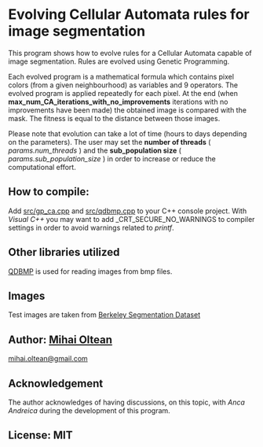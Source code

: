 # Evolving Cellular Automata rules for image segmentation

This program shows how to evolve rules for a Cellular Automata capable of image segmentation.
Rules are evolved using Genetic Programming.

Each evolved program is a mathematical formula which contains pixel colors (from a given neighbourhood) as variables and 9 operators.
The evolved program is applied repeatedly for each pixel. 
At the end (when **max_num_CA_iterations_with_no_improvements** iterations with no improvements have been made) the obtained image is compared with the mask. The fitness is equal to the distance between those images.

Please note that evolution can take a lot of time (hours to days depending on the parameters).
The user may set the **number of threads** ( _params.num_threads_ ) and the **sub_population size** ( _params.sub_population_size_ ) in order to increase or reduce the computational effort.

## How to compile: 

Add [src/gp_ca.cpp](src/gp_ca.cpp) and [src/qdbmp.cpp](src/qdbmp.cpp) to your C++ console project. 
With _Visual C++_ you may want to add _CRT_SECURE_NO_WARNINGS to compiler settings in order to avoid warnings related to _printf_.

## Other libraries utilized

[QDBMP](http://qdbmp.sourceforge.net) is used for reading images from bmp files.

## Images

Test images are taken from [Berkeley Segmentation Dataset](https://www2.eecs.berkeley.edu/Research/Projects/CS/vision/bsds/BSDS300/html/dataset/images.html)

## Author: [Mihai Oltean](https://mihaioltean.github.io)

mihai.oltean@gmail.com

## Acknowledgement 

The author acknowledges of having discussions, on this topic, with _Anca Andreica_ during the development of this program.

## License: MIT
